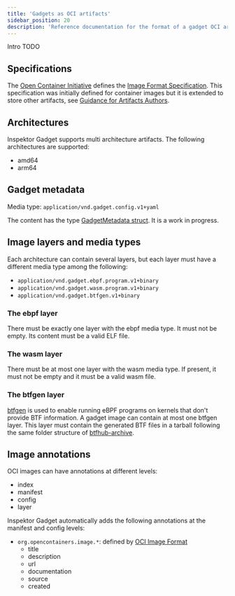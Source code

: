 ```yaml
---
title: 'Gadgets as OCI artifacts'
sidebar_position: 20
description: 'Reference documentation for the format of a gadget OCI artifact'
---
```


Intro TODO

## Specifications

The [Open Container Initiative](https://opencontainers.org/) defines the [Image
Format
Specification](https://github.com/opencontainers/image-spec/blob/main/spec.md).
This specification was initially defined for container images but it is
extended to store other artifacts, see [Guidance for Artifacts
Authors](https://github.com/opencontainers/image-spec/blob/main/artifacts-guidance.md).

## Architectures

Inspektor Gadget supports multi architecture artifacts. The following
architectures are supported:

- amd64
- arm64

## Gadget metadata

Media type: `application/vnd.gadget.config.v1+yaml`

The content has the type [GadgetMetadata
struct](https://github.com/inspektor-gadget/inspektor-gadget/blob/7d12644a89217bdbf861da54cd8bd2a370754ece/pkg/gadgets/run/types/metadata.go#L136).
It is a work in progress.

## Image layers and media types

Each architecture can contain several layers, but each layer must have a
different media type among the following:

- `application/vnd.gadget.ebpf.program.v1+binary`
- `application/vnd.gadget.wasm.program.v1+binary`
- `application/vnd.gadget.btfgen.v1+binary`

### The ebpf layer

There must be exactly one layer with the ebpf media type. It must not be empty.
Its content must be a valid ELF file.

### The wasm layer

There must be at most one layer with the wasm media type. If present, it must
not be empty and it must be a valid wasm file.

### The btfgen layer

[btfgen](https://www.inspektor-gadget.io//blog/2022/03/btfgen-one-step-closer-to-truly-portable-ebpf-programs/)
is used to enable running eBPF programs on kernels that don't provide BTF information. A gadget
image can contain at most one btfgen layer. This layer must contain the generated BTF files in a
tarball following the same folder structure of
[btfhub-archive](https://github.com/aquasecurity/btfhub-archive/).

## Image annotations

OCI images can have annotations at different levels:
- index
- manifest
- config
- layer

Inspektor Gadget automatically adds the following annotations at the manifest and config levels:
- `org.opencontainers.image.*`: defined by [OCI Image Format](https://github.com/opencontainers/image-spec/blob/main/annotations.md#pre-defined-annotation-keys)
  - title
  - description
  - url
  - documentation
  - source
  - created
